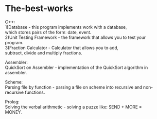 # The-best-works
С++:  
1)Database - this program implements work with a database,  
  which stores pairs of the form: date, event.  
2)Unit Testing Framework - the framework that allows you to test your program.  
3)Fraction Calculator - Calculator that allows you to add,  
  subtract, divide and multiply fractions.  

Assembler:  
QuickSort on Assembler - implementation of the QuickSort algorithm in assembler.  

Scheme:  
Parsing file by function - parsing a file on scheme into recursive and non-recursive functions.

Prolog:  
Solving the verbal arithmetic - solving a puzze like: SEND + MORE = MONEY.
